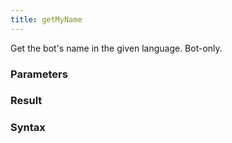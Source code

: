 ```yaml
---
title: getMyName
---
```


Get the bot's name in the given language. Bot-only.


### Parameters 



### Result 



### Syntax





